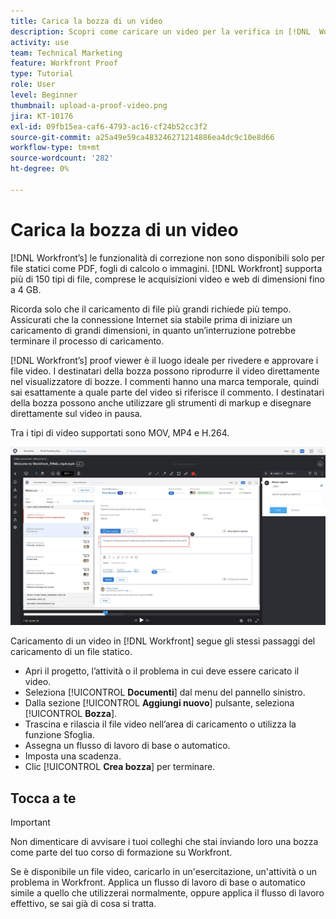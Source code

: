 ```yaml
---
title: Carica la bozza di un video
description: Scopri come caricare un video per la verifica in [!DNL  Workfront].
activity: use
team: Technical Marketing
feature: Workfront Proof
type: Tutorial
role: User
level: Beginner
thumbnail: upload-a-proof-video.png
jira: KT-10176
exl-id: 09fb15ea-caf6-4793-ac16-cf24b52cc3f2
source-git-commit: a25a49e59ca483246271214886ea4dc9c10e8d66
workflow-type: tm+mt
source-wordcount: '282'
ht-degree: 0%

---
```


# Carica la bozza di un video

[!DNL Workfront’s] le funzionalità di correzione non sono disponibili solo per file statici come PDF, fogli di calcolo o immagini. [!DNL Workfront] supporta più di 150 tipi di file, comprese le acquisizioni video e web di dimensioni fino a 4 GB.

Ricorda solo che il caricamento di file più grandi richiede più tempo. Assicurati che la connessione Internet sia stabile prima di iniziare un caricamento di grandi dimensioni, in quanto un’interruzione potrebbe terminare il processo di caricamento.

<!-- For a complete list of uploadable file types, see the article, Supported proofing file types. -->

[!DNL Workfront’s] proof viewer è il luogo ideale per rivedere e approvare i file video. I destinatari della bozza possono riprodurre il video direttamente nel visualizzatore di bozze. I commenti hanno una marca temporale, quindi sai esattamente a quale parte del video si riferisce il commento. I destinatari della bozza possono anche utilizzare gli strumenti di markup e disegnare direttamente sul video in pausa.

Tra i tipi di video supportati sono MOV, MP4 e H.264. <!-- Check the supported file types list to make sure the video type you use is compatible with Workfront’s proofing features.-->

![Immagine del markup in un file di bozza video.](assets/upload-a-proof-of-a-video.png)

Caricamento di un video in [!DNL Workfront] segue gli stessi passaggi del caricamento di un file statico.

* Apri il progetto, l’attività o il problema in cui deve essere caricato il video.
* Seleziona [!UICONTROL **Documenti**] dal menu del pannello sinistro.
* Dalla sezione [!UICONTROL **Aggiungi nuovo**] pulsante, seleziona [!UICONTROL **Bozza**].
* Trascina e rilascia il file video nell’area di caricamento o utilizza la funzione Sfoglia.
* Assegna un flusso di lavoro di base o automatico.
* Imposta una scadenza.
* Clic [!UICONTROL **Crea bozza**] per terminare.

## Tocca a te

>[!IMPORTANT]
>
>Non dimenticare di avvisare i tuoi colleghi che stai inviando loro una bozza come parte del tuo corso di formazione su Workfront.


Se è disponibile un file video, caricarlo in un&#39;esercitazione, un&#39;attività o un problema in Workfront. Applica un flusso di lavoro di base o automatico simile a quello che utilizzerai normalmente, oppure applica il flusso di lavoro effettivo, se sai già di cosa si tratta.

